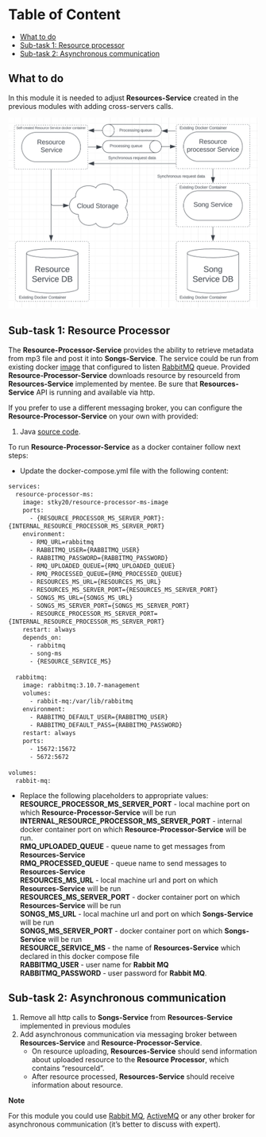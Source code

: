 # Table of Content

- [What to do](#what-to-do)
- [Sub-task 1: Resource processor](#sub-task-1-resource-processor)
- [Sub-task 2: Asynchronous communication](#sub-task-2-asynchronous-communication)

## What to do

In this module it is needed to adjust **Resources-Service** created in the previous modules with adding cross-servers
calls.

<div align="center">
    <img src="images/microservices_communication.png" width="700">
</div>

## Sub-task 1: Resource Processor

The **Resource-Processor-Service** provides the ability to retrieve metadata from mp3 file and post it into **Songs-Service**.
The service could be run from existing docker [image](https://hub.docker.com/r/stky20/resource-processor-ms-image/tags)
that configured to listen [RabbitMQ](https://www.rabbitmq.com/) queue.
Provided **Resource-Processor-Service** downloads resource by resourceId from **Resources-Service** implemented by mentee.
Be sure that **Resources-Service** API is running and available via http.

If you prefer to use a different messaging broker, you can configure the **Resource-Processor-Service** on your own with
provided:

1. Java [source code](https://git.epam.com/Stanislau_Kudzei/cloud_native_microservices/-/tree/main/resource-processor-service).

To run **Resource-Processor-Service** as a docker container follow next steps:

- Update the docker-compose.yml file with the following content:

```
services:
  resource-processor-ms:
    image: stky20/resource-processor-ms-image
    ports:
      - {RESOURCE_PROCESSOR_MS_SERVER_PORT}:{INTERNAL_RESOURCE_PROCESSOR_MS_SERVER_PORT}
    environment:
      - RMQ_URL=rabbitmq
      - RABBITMQ_USER={RABBITMQ_USER}
      - RABBITMQ_PASSWORD={RABBITMQ_PASSWORD}
      - RMQ_UPLOADED_QUEUE={RMQ_UPLOADED_QUEUE}
      - RMQ_PROCESSED_QUEUE={RMQ_PROCESSED_QUEUE}
      - RESOURCES_MS_URL={RESOURCES_MS_URL}
      - RESOURCES_MS_SERVER_PORT={RESOURCES_MS_SERVER_PORT}
      - SONGS_MS_URL={SONGS_MS_URL}
      - SONGS_MS_SERVER_PORT={SONGS_MS_SERVER_PORT}
      - RESOURCE_PROCESSOR_MS_SERVER_PORT={INTERNAL_RESOURCE_PROCESSOR_MS_SERVER_PORT}
    restart: always
    depends_on:
      - rabbitmq
      - song-ms
      - {RESOURCE_SERVICE_MS}
    
  rabbitmq:
    image: rabbitmq:3.10.7-management
    volumes:
      - rabbit-mq:/var/lib/rabbitmq
    environment:
      - RABBITMQ_DEFAULT_USER={RABBITMQ_USER}
      - RABBITMQ_DEFAULT_PASS={RABBITMQ_PASSWORD}
    restart: always
    ports:
      - 15672:15672
      - 5672:5672

volumes:
  rabbit-mq:
```

- Replace the following placeholders to appropriate values:\
  **RESOURCE_PROCESSOR_MS_SERVER_PORT** - local machine port on which **Resource-Processor-Service** will be run\
  **INTERNAL_RESOURCE_PROCESSOR_MS_SERVER_PORT** - internal docker container port on which **Resource-Processor-Service** will be run.\
  **RMQ_UPLOADED_QUEUE** - queue name to get messages from **Resources-Service**\
  **RMQ_PROCESSED_QUEUE** - queue name to send messages to **Resources-Service**\
  **RESOURCES_MS_URL** - local machine url and port on which **Resources-Service** will be run\
  **RESOURCES_MS_SERVER_PORT** - docker container port on which **Resources-Service** will be run\
  **SONGS_MS_URL** - local machine url and port on which **Songs-Service** will be run\
  **SONGS_MS_SERVER_PORT** - docker container port on which **Songs-Service** will be run\
  **RESOURCE_SERVICE_MS** - the name of **Resources-Service** which declared in this docker compose file\
  **RABBITMQ_USER** - user name for **Rabbit MQ**\
  **RABBITMQ_PASSWORD** - user password for **Rabbit MQ**.

## Sub-task 2: Asynchronous communication

1) Remove all http calls to **Songs-Service** from **Resources-Service** implemented in previous modules
2) Add asynchronous communication via messaging broker between **Resources-Service** and **Resource-Processor-Service**.
   - On resource uploading, **Resources-Service** should send information about uploaded resource to the **Resource
     Processor**, which contains “resourceId”.
   - After resource processed, **Resources-Service** should receive information about resource.

**Note**

For this module you could
use [Rabbit MQ](https://hub.docker.com/_/rabbitmq), [ActiveMQ](https://hub.docker.com/r/rmohr/activemq) or any other
broker for asynchronous communication (it’s better to discuss with expert).

